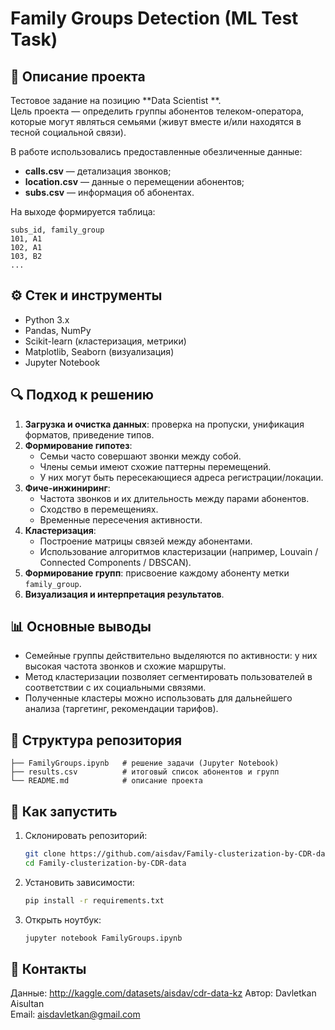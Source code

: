# Family Groups Detection (ML Test Task)

## 📌 Описание проекта
Тестовое задание на позицию **Data Scientist **.  
Цель проекта — определить группы абонентов телеком-оператора, которые могут являться семьями (живут вместе и/или находятся в тесной социальной связи).  

В работе использовались предоставленные обезличенные данные:  
- **calls.csv** — детализация звонков;  
- **location.csv** — данные о перемещении абонентов;  
- **subs.csv** — информация об абонентах.  

На выходе формируется таблица:  

```
subs_id, family_group
101, A1
102, A1
103, B2
...
```

## ⚙️ Стек и инструменты
- Python 3.x  
- Pandas, NumPy  
- Scikit-learn (кластеризация, метрики)  
- Matplotlib, Seaborn (визуализация)  
- Jupyter Notebook  

## 🔍 Подход к решению
1. **Загрузка и очистка данных**: проверка на пропуски, унификация форматов, приведение типов.  
2. **Формирование гипотез**:  
   - Семьи часто совершают звонки между собой.  
   - Члены семьи имеют схожие паттерны перемещений.  
   - У них могут быть пересекающиеся адреса регистрации/локации.  
3. **Фиче-инжиниринг**:  
   - Частота звонков и их длительность между парами абонентов.  
   - Сходство в перемещениях.  
   - Временные пересечения активности.  
4. **Кластеризация**:  
   - Построение матрицы связей между абонентами.  
   - Использование алгоритмов кластеризации (например, Louvain / Connected Components / DBSCAN).  
5. **Формирование групп**: присвоение каждому абоненту метки `family_group`.  
6. **Визуализация и интерпретация результатов**.  

## 📊 Основные выводы
- Семейные группы действительно выделяются по активности: у них высокая частота звонков и схожие маршруты.  
- Метод кластеризации позволяет сегментировать пользователей в соответствии с их социальными связями.  
- Полученные кластеры можно использовать для дальнейшего анализа (таргетинг, рекомендации тарифов).  

## 📁 Структура репозитория
```
├── FamilyGroups.ipynb   # решение задачи (Jupyter Notebook)
├── results.csv          # итоговый список абонентов и групп
└── README.md            # описание проекта
```

## 🚀 Как запустить
1. Склонировать репозиторий:  
   ```bash
   git clone https://github.com/aisdav/Family-clusterization-by-CDR-data.git
   cd Family-clusterization-by-CDR-data
   ```
2. Установить зависимости:  
   ```bash
   pip install -r requirements.txt
   ```
3. Открыть ноутбук:  
   ```bash
   jupyter notebook FamilyGroups.ipynb
   ```

## 📌 Контакты
Данные: http://kaggle.com/datasets/aisdav/cdr-data-kz
Автор: Davletkan Aisultan  
Email: aisdavletkan@gmail.com
